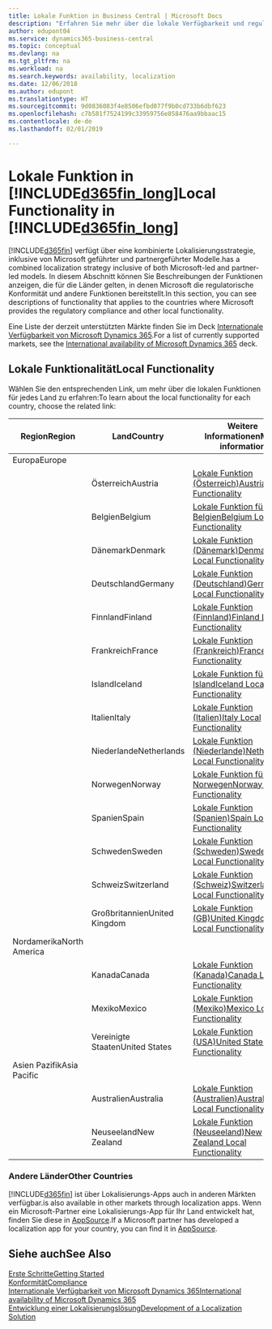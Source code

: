 ```yaml
---
title: Lokale Funktion in Business Central | Microsoft Docs
description: "Erfahren Sie mehr über die lokale Verfügbarkeit und regulatorischen Konformität von Dynamics 365 Business Central."
author: edupont04
ms.service: dynamics365-business-central
ms.topic: conceptual
ms.devlang: na
ms.tgt_pltfrm: na
ms.workload: na
ms.search.keywords: availability, localization
ms.date: 12/06/2018
ms.author: edupont
ms.translationtype: HT
ms.sourcegitcommit: 9d0836083f4e8506efbd077f9b0cd733b6dbf623
ms.openlocfilehash: c7b581f7524199c33959756e858476aa9bbaac15
ms.contentlocale: de-de
ms.lasthandoff: 02/01/2019

---
```

# <a name="local-functionality-in-included365finlongincludesd365finlongmdmd"></a><span data-ttu-id="ceea0-103">Lokale Funktion in [!INCLUDE[d365fin_long](includes/d365fin_long_md.md)]</span><span class="sxs-lookup"><span data-stu-id="ceea0-103">Local Functionality in [!INCLUDE[d365fin_long](includes/d365fin_long_md.md)]</span></span>
[!INCLUDE[d365fin](includes/d365fin_md.md)] <span data-ttu-id="ceea0-104">verfügt über eine kombinierte Lokalisierungsstrategie, inklusive von Microsoft geführter und partnergeführter Modelle.</span><span class="sxs-lookup"><span data-stu-id="ceea0-104">has a combined localization strategy inclusive of both Microsoft-led and partner-led models.</span></span> <span data-ttu-id="ceea0-105">In diesem Abschnitt können Sie Beschreibungen der Funktionen anzeigen, die für die Länder gelten, in denen Microsoft die regulatorische Konformität und andere Funktionen bereitstellt.</span><span class="sxs-lookup"><span data-stu-id="ceea0-105">In this section, you can see descriptions of functionality that applies to the countries where Microsoft provides the regulatory compliance and other local functionality.</span></span>  

<span data-ttu-id="ceea0-106">Eine Liste der derzeit unterstützten Märkte finden Sie im Deck [Internationale Verfügbarkeit von Microsoft Dynamics 365](https://docs.microsoft.com/en-us/dynamics365/get-started/availability).</span><span class="sxs-lookup"><span data-stu-id="ceea0-106">For a list of currently supported markets, see the [International availability of Microsoft Dynamics 365](https://docs.microsoft.com/en-us/dynamics365/get-started/availability) deck.</span></span>  

## <a name="local-functionality"></a><span data-ttu-id="ceea0-107">Lokale Funktionalität</span><span class="sxs-lookup"><span data-stu-id="ceea0-107">Local Functionality</span></span>
<span data-ttu-id="ceea0-108">Wählen Sie den entsprechenden Link, um mehr über die lokalen Funktionen für jedes Land zu erfahren:</span><span class="sxs-lookup"><span data-stu-id="ceea0-108">To learn about the local functionality for each country, choose the related link:</span></span>

| <span data-ttu-id="ceea0-109">Region</span><span class="sxs-lookup"><span data-stu-id="ceea0-109">Region</span></span> | <span data-ttu-id="ceea0-110">Land</span><span class="sxs-lookup"><span data-stu-id="ceea0-110">Country</span></span> | <span data-ttu-id="ceea0-111">Weitere Informationen</span><span class="sxs-lookup"><span data-stu-id="ceea0-111">More information</span></span> |
| --- | --- |--- |
| <span data-ttu-id="ceea0-112">Europa</span><span class="sxs-lookup"><span data-stu-id="ceea0-112">Europe</span></span> |  | |
|        | <span data-ttu-id="ceea0-113">Österreich</span><span class="sxs-lookup"><span data-stu-id="ceea0-113">Austria</span></span> | [<span data-ttu-id="ceea0-114">Lokale Funktion (Österreich)</span><span class="sxs-lookup"><span data-stu-id="ceea0-114">Austria Local Functionality</span></span>](localfunctionality/austria/austria-local-functionality.md) |
|        | <span data-ttu-id="ceea0-115">Belgien</span><span class="sxs-lookup"><span data-stu-id="ceea0-115">Belgium</span></span> |  [<span data-ttu-id="ceea0-116">Lokale Funktion für Belgien</span><span class="sxs-lookup"><span data-stu-id="ceea0-116">Belgium Local Functionality</span></span>](localfunctionality/belgium/belgium-local-functionality.md) |
|        | <span data-ttu-id="ceea0-117">Dänemark</span><span class="sxs-lookup"><span data-stu-id="ceea0-117">Denmark</span></span> | [<span data-ttu-id="ceea0-118">Lokale Funktion (Dänemark)</span><span class="sxs-lookup"><span data-stu-id="ceea0-118">Denmark Local Functionality</span></span>](localfunctionality/denmark/denmark-local-functionality.md) |
|        | <span data-ttu-id="ceea0-119">Deutschland</span><span class="sxs-lookup"><span data-stu-id="ceea0-119">Germany</span></span> | [<span data-ttu-id="ceea0-120">Lokale Funktion (Deutschland)</span><span class="sxs-lookup"><span data-stu-id="ceea0-120">Germany Local Functionality</span></span>](localfunctionality/germany/germany-local-functionality.md) |
|        | <span data-ttu-id="ceea0-121">Finnland</span><span class="sxs-lookup"><span data-stu-id="ceea0-121">Finland</span></span> | [<span data-ttu-id="ceea0-122">Lokale Funktion (Finnland)</span><span class="sxs-lookup"><span data-stu-id="ceea0-122">Finland Local Functionality</span></span>](localfunctionality/finland/finland-local-functionality.md) |
|        | <span data-ttu-id="ceea0-123">Frankreich</span><span class="sxs-lookup"><span data-stu-id="ceea0-123">France</span></span> | [<span data-ttu-id="ceea0-124">Lokale Funktion (Frankreich)</span><span class="sxs-lookup"><span data-stu-id="ceea0-124">France Local Functionality</span></span>](localfunctionality/france/france-local-functionality.md) |
|        | <span data-ttu-id="ceea0-125">Island</span><span class="sxs-lookup"><span data-stu-id="ceea0-125">Iceland</span></span> | [<span data-ttu-id="ceea0-126">Lokale Funktion für Island</span><span class="sxs-lookup"><span data-stu-id="ceea0-126">Iceland Local Functionality</span></span>](localfunctionality/iceland/iceland-local-functionality.md) |
|        | <span data-ttu-id="ceea0-127">Italien</span><span class="sxs-lookup"><span data-stu-id="ceea0-127">Italy</span></span> | [<span data-ttu-id="ceea0-128">Lokale Funktion (Italien)</span><span class="sxs-lookup"><span data-stu-id="ceea0-128">Italy Local Functionality</span></span>](localfunctionality/italy/italy-local-functionality.md) |
|        | <span data-ttu-id="ceea0-129">Niederlande</span><span class="sxs-lookup"><span data-stu-id="ceea0-129">Netherlands</span></span> | [<span data-ttu-id="ceea0-130">Lokale Funktion (Niederlande)</span><span class="sxs-lookup"><span data-stu-id="ceea0-130">Netherlands Local Functionality</span></span>](localfunctionality/netherlands/netherlands-local-functionality.md) |
|        | <span data-ttu-id="ceea0-131">Norwegen</span><span class="sxs-lookup"><span data-stu-id="ceea0-131">Norway</span></span> | [<span data-ttu-id="ceea0-132">Lokale Funktion für Norwegen</span><span class="sxs-lookup"><span data-stu-id="ceea0-132">Norway Local Functionality</span></span>](localfunctionality/norway/norway-local-functionality.md) |
|        | <span data-ttu-id="ceea0-133">Spanien</span><span class="sxs-lookup"><span data-stu-id="ceea0-133">Spain</span></span> | [<span data-ttu-id="ceea0-134">Lokale Funktion (Spanien)</span><span class="sxs-lookup"><span data-stu-id="ceea0-134">Spain Local Functionality</span></span>](localfunctionality/spain/spain-local-functionality.md) |
|        | <span data-ttu-id="ceea0-135">Schweden</span><span class="sxs-lookup"><span data-stu-id="ceea0-135">Sweden</span></span> | [<span data-ttu-id="ceea0-136">Lokale Funktion (Schweden)</span><span class="sxs-lookup"><span data-stu-id="ceea0-136">Sweden Local Functionality</span></span>](localfunctionality/sweden/sweden-local-functionality.md) |
|        | <span data-ttu-id="ceea0-137">Schweiz</span><span class="sxs-lookup"><span data-stu-id="ceea0-137">Switzerland</span></span> | [<span data-ttu-id="ceea0-138">Lokale Funktion (Schweiz)</span><span class="sxs-lookup"><span data-stu-id="ceea0-138">Switzerland Local Functionality</span></span>](localfunctionality/switzerland/switzerland-local-functionality.md) |
|        | <span data-ttu-id="ceea0-139">Großbritannien</span><span class="sxs-lookup"><span data-stu-id="ceea0-139">United Kingdom</span></span> | [<span data-ttu-id="ceea0-140">Lokale Funktion (GB)</span><span class="sxs-lookup"><span data-stu-id="ceea0-140">United Kingdom Local Functionality</span></span>](localfunctionality/unitedkingdom/united-kingdom-local-functionality.md) |
| <span data-ttu-id="ceea0-141">Nordamerika</span><span class="sxs-lookup"><span data-stu-id="ceea0-141">North America</span></span> |       |  |
|        | <span data-ttu-id="ceea0-142">Kanada</span><span class="sxs-lookup"><span data-stu-id="ceea0-142">Canada</span></span>|[<span data-ttu-id="ceea0-143">Lokale Funktion (Kanada)</span><span class="sxs-lookup"><span data-stu-id="ceea0-143">Canada Local Functionality</span></span>](localfunctionality/canada/canada-local-functionality.md) |
|        | <span data-ttu-id="ceea0-144">Mexiko</span><span class="sxs-lookup"><span data-stu-id="ceea0-144">Mexico</span></span> | [<span data-ttu-id="ceea0-145">Lokale Funktion (Mexiko)</span><span class="sxs-lookup"><span data-stu-id="ceea0-145">Mexico Local Functionality</span></span>](localfunctionality/mexico/mexico-local-functionality.md) |
|        | <span data-ttu-id="ceea0-146">Vereinigte Staaten</span><span class="sxs-lookup"><span data-stu-id="ceea0-146">United States</span></span>|[<span data-ttu-id="ceea0-147">Lokale Funktion (USA)</span><span class="sxs-lookup"><span data-stu-id="ceea0-147">United States Local Functionality</span></span>](localfunctionality/unitedstates/united-states-local-functionality.md) |
| <span data-ttu-id="ceea0-148">Asien Pazifik</span><span class="sxs-lookup"><span data-stu-id="ceea0-148">Asia Pacific</span></span> |       |  |
|        | <span data-ttu-id="ceea0-149">Australien</span><span class="sxs-lookup"><span data-stu-id="ceea0-149">Australia</span></span> | [<span data-ttu-id="ceea0-150">Lokale Funktion (Australien)</span><span class="sxs-lookup"><span data-stu-id="ceea0-150">Australia Local Functionality</span></span>](localfunctionality/australia/australia-local-functionality.md) |
|        | <span data-ttu-id="ceea0-151">Neuseeland</span><span class="sxs-lookup"><span data-stu-id="ceea0-151">New Zealand</span></span> | [<span data-ttu-id="ceea0-152">Lokale Funktion (Neuseeland)</span><span class="sxs-lookup"><span data-stu-id="ceea0-152">New Zealand Local Functionality</span></span>](localfunctionality/newzealand/new-zealand-local-functionality.md) |

### <a name="other-countries"></a><span data-ttu-id="ceea0-153">Andere Länder</span><span class="sxs-lookup"><span data-stu-id="ceea0-153">Other Countries</span></span>
[!INCLUDE[d365fin](includes/d365fin_md.md)] <span data-ttu-id="ceea0-154">ist über Lokalisierungs-Apps auch in anderen Märkten verfügbar.</span><span class="sxs-lookup"><span data-stu-id="ceea0-154">is also available in other markets through localization apps.</span></span> <span data-ttu-id="ceea0-155">Wenn ein Microsoft-Partner eine Lokalisierungs-App für Ihr Land entwickelt hat, finden Sie diese in [AppSource](https://appsource.microsoft.com/en-us/product/dynamics-365-business-central/).</span><span class="sxs-lookup"><span data-stu-id="ceea0-155">If a Microsoft partner has developed a localization app for your country, you can find it in [AppSource](https://appsource.microsoft.com/en-us/product/dynamics-365-business-central/).</span></span>

## <a name="see-also"></a><span data-ttu-id="ceea0-156">Siehe auch</span><span class="sxs-lookup"><span data-stu-id="ceea0-156">See Also</span></span>
[<span data-ttu-id="ceea0-157">Erste Schritte</span><span class="sxs-lookup"><span data-stu-id="ceea0-157">Getting Started</span></span>](product-get-started.md)  
[<span data-ttu-id="ceea0-158">Konformität</span><span class="sxs-lookup"><span data-stu-id="ceea0-158">Compliance</span></span>](compliance/compliance-overview.md)  
[<span data-ttu-id="ceea0-159">Internationale Verfügbarkeit von Microsoft Dynamics 365</span><span class="sxs-lookup"><span data-stu-id="ceea0-159">International availability of Microsoft Dynamics 365</span></span>](https://docs.microsoft.com/en-us/dynamics365/get-started/availability)  
[<span data-ttu-id="ceea0-160">Entwicklung einer Lokalisierungslösung</span><span class="sxs-lookup"><span data-stu-id="ceea0-160">Development of a Localization Solution</span></span>](/dynamics365/business-central/dev-itpro/developer/readiness/readiness-develop-localization)  

